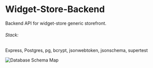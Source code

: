 # Widget-Store-Backend

Backend API for widget-store generic storefront.

###### Stack:

Express, Postgres, pg, bcrypt, jsonwebtoken, jsonschema, supertest

![Database Schema Map](https://repository-images.githubusercontent.com/323063245/d9668d80-4291-11eb-88cd-98a2efd838bf)
